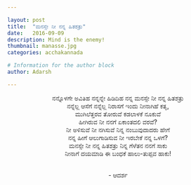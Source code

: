 ```yaml
---

layout: post
title:  "ಮನಸ್ಸೇ ನೀ ನನ್ನ ಹಿತಶತ್ರು"
date:   2016-09-09
description: Mind is the enemy!
thumbnail: manasse.jpg 
categories: acchakannada

# Information for the author block
author: Adarsh

---
```

<p align="center">ನನ್ನೊಳಗೇ ಅವಿತಿಹ ನನ್ನನ್ನೇ ಹಿಡಿದಿಹ ನನ್ನ ಮನಸ್ಸೇ ನೀ ನನ್ನ ಹಿತಶತ್ರು <br>
ನನ್ನೆಲ್ಲ ಆಸೆಗೆ ನನ್ನೆಲ್ಲ ನಿರಾಸಗೆ ಇಂದು ನೀನಾಗಿಹೆ ಕತೃ,<br><!--more-->
ಮುಗಿಲೆತ್ತರವ ತೋರುವೆ ಕಡಲಾಳಕೆ ನೂಕುವೆ<br>
ಹೀಗಿರುವ ನೀ ನನಗೆ ಏಕಾಂತದಲಿ ವರವೆ?<br>
ನೀ ಅಳಿಸುವೆ ನೀ ನಗಿಸುವೆ ನಿನ್ನ ನಂಬುವುದಾದರು ಹೇಗೆ<br>
ನನ್ನ ಹೀಗೆ ಆಲುಗಾಡಿಸುವ ನೀ ಇರಬೇಕೆ ನನ್ನ ಒಳಗೆ?<br>
ಮನಸ್ಸೇ ನೀ ನನ್ನ ಹಿತಶತ್ರು ನಿನ್ನ ಗೆಳೆತನ ನನಗೆ ಸಾಕು<br>
ನೀನಾಗೆ ದಯಮಾಡಿ ಈ ಬಂಧಕೆ ಹಾಲು-ತುಪ್ಪವ ಹಾಕು!<br><br></p>

<p align="center">- ಆದರ್ಶ </p>
